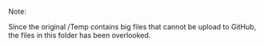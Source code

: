 Note:

Since the original /Temp contains big files that cannot be upload to GitHub, the files in this folder has been overlooked.
